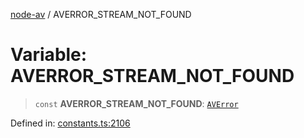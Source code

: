 [node-av](../globals.md) / AVERROR\_STREAM\_NOT\_FOUND

# Variable: AVERROR\_STREAM\_NOT\_FOUND

> `const` **AVERROR\_STREAM\_NOT\_FOUND**: [`AVError`](../type-aliases/AVError.md)

Defined in: [constants.ts:2106](https://github.com/seydx/av/blob/f8631fc881b394300b1479f511d55cf1c370a87f/src/constants/constants.ts#L2106)
